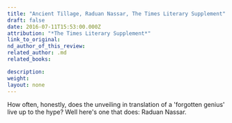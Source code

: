 ```yaml
---
title: "Ancient Tillage, Raduan Nassar, The Times Literary Supplement"
draft: false
date: 2016-07-11T15:53:00.000Z
attribution: "*The Times Literary Supplement*"
link_to_original:
nd_author_of_this_review:
related_author: .md
related_books:

description:
weight:
layout: none
---
```

How often, honestly, does the unveiling in translation of a 'forgotten genius' live up to the hype? Well here's one that does: Raduan Nassar.


